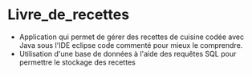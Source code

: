 # Livre_de_recettes

* Application qui permet de gérer des recettes de cuisine
codée avec Java sous l'IDE eclipse
code commenté pour mieux le comprendre.
* Utilisation d'une base de données à l'aide des requêtes SQL pour permettre 
le stockage  des recettes


